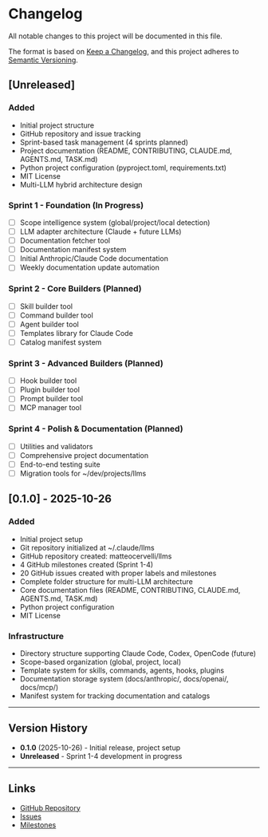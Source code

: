 # Changelog

All notable changes to this project will be documented in this file.

The format is based on [Keep a Changelog](https://keepachangelog.com/en/1.0.0/),
and this project adheres to [Semantic Versioning](https://semver.org/spec/v2.0.0.html).

## [Unreleased]

### Added
- Initial project structure
- GitHub repository and issue tracking
- Sprint-based task management (4 sprints planned)
- Project documentation (README, CONTRIBUTING, CLAUDE.md, AGENTS.md, TASK.md)
- Python project configuration (pyproject.toml, requirements.txt)
- MIT License
- Multi-LLM hybrid architecture design

### Sprint 1 - Foundation (In Progress)
- [ ] Scope intelligence system (global/project/local detection)
- [ ] LLM adapter architecture (Claude + future LLMs)
- [ ] Documentation fetcher tool
- [ ] Documentation manifest system
- [ ] Initial Anthropic/Claude Code documentation
- [ ] Weekly documentation update automation

### Sprint 2 - Core Builders (Planned)
- [ ] Skill builder tool
- [ ] Command builder tool
- [ ] Agent builder tool
- [ ] Templates library for Claude Code
- [ ] Catalog manifest system

### Sprint 3 - Advanced Builders (Planned)
- [ ] Hook builder tool
- [ ] Plugin builder tool
- [ ] Prompt builder tool
- [ ] MCP manager tool

### Sprint 4 - Polish & Documentation (Planned)
- [ ] Utilities and validators
- [ ] Comprehensive project documentation
- [ ] End-to-end testing suite
- [ ] Migration tools for ~/dev/projects/llms

## [0.1.0] - 2025-10-26

### Added
- Initial project setup
- Git repository initialized at ~/.claude/llms
- GitHub repository created: matteocervelli/llms
- 4 GitHub milestones created (Sprint 1-4)
- 20 GitHub issues created with proper labels and milestones
- Complete folder structure for multi-LLM architecture
- Core documentation files (README, CONTRIBUTING, CLAUDE.md, AGENTS.md, TASK.md)
- Python project configuration
- MIT License

### Infrastructure
- Directory structure supporting Claude Code, Codex, OpenCode (future)
- Scope-based organization (global, project, local)
- Template system for skills, commands, agents, hooks, plugins
- Documentation storage system (docs/anthropic/, docs/openai/, docs/mcp/)
- Manifest system for tracking documentation and catalogs

---

## Version History

- **0.1.0** (2025-10-26) - Initial release, project setup
- **Unreleased** - Sprint 1-4 development in progress

---

## Links

- [GitHub Repository](https://github.com/matteocervelli/llms)
- [Issues](https://github.com/matteocervelli/llms/issues)
- [Milestones](https://github.com/matteocervelli/llms/milestones)
